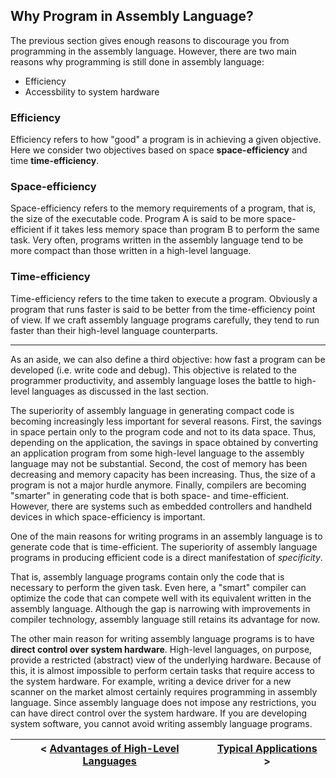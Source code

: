 ## Why Program in Assembly Language?

The previous section gives enough reasons to discourage you from programming in the assembly language. However, there are two main reasons why programming is still done in assembly language:

- Efficiency
- Accessbility to system hardware

### Efficiency

Efficiency refers to how "good" a program is in achieving a given objective. Here we consider two objectives based on space **space-efficiency** and time **time-efficiency**.

### Space-efficiency

Space-efficiency refers to the memory requirements of a program, that is, the size of the executable code. Program A is said to be more space-efficient if it takes less memory space than program B to perform the same task. Very often, programs written in the assembly language tend to be more compact than those written in a high-level language.

### Time-efficiency

Time-efficiency refers to the time taken to execute a program. Obviously a program that runs faster is said to be better from the time-efficiency point of view. If we craft assembly language programs carefully, they tend to run faster than their high-level language counterparts.

---

As an aside, we can also define a third objective: how fast a program can be developed (i.e. write code and debug). This objective is related to the programmer productivity, and assembly language loses the battle to high-level languages as discussed in the last section.

The superiority of assembly language in generating compact code is becoming increasingly less important for several reasons. First, the savings in space pertain only to the program code and not to its data space. Thus, depending on the application, the savings in space obtained by converting an application program from some high-level language to the assembly language may not be substantial. Second, the cost of memory has been decreasing and memory capacity has been increasing. Thus, the size of a program is not a major hurdle anymore. Finally, compilers are becoming "smarter" in generating code that is both space- and time-efficient. However, there are systems such as embedded controllers and handheld devices in which space-efficiency is important.

One of the main reasons for writing programs in an assembly language is to generate code
that is time-efficient. The superiority of assembly language programs in producing efficient code is a direct manifestation of _specificity_.

That is, assembly language programs contain only the code that is necessary to perform the given task. Even here, a "smart" compiler can optimize the code that can compete well with its equivalent written in the assembly language. Although the gap is narrowing with improvements in compiler technology, assembly language still retains its advantage for now. 

The other main reason for writing assembly language programs is to have **direct control over system hardware**. High-level languages, on purpose, provide a restricted (abstract) view of the underlying hardware. Because of this, it is almost impossible to perform certain tasks that require access to the system hardware. For example, writing a device driver for a new scanner on the market almost certainly requires programming in assembly language. Since assembly language does not impose any restrictions, you can have direct control over the system hardware. If you are developing system software, you cannot avoid writing assembly language programs.

| < [Advantages of High-Level Languages](https://github.com/romuro-pauliv/Introduction-to-Assembly/blob/main/Part%20I%20-%20Overview/a4%20-%20Advantages%20of%20High-Level%20Languages.md) | [Typical Applications](https://github.com/romuro-pauliv/Introduction-to-Assembly/blob/main/Part%20I%20-%20Overview/a6%20-%20Typical%20Applications.md) > |
| -|-|